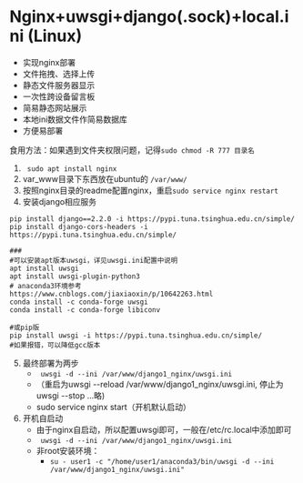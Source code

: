 # Nginx+uwsgi+django(.sock)+local.ini (Linux)

- 实现nginx部署
- 文件拖拽、选择上传
- 静态文件服务器显示
- 一次性跨设备留言板
- 简易静态网站展示
- 本地ini数据文件作简易数据库
- 方便易部署



食用方法：如果遇到文件夹权限问题，记得`sudo chmod -R 777 目录名`

1. ` sudo apt install nginx`
2. var_www目录下东西放在ubuntu的 `/var/www/`
3. 按照nginx目录的readme配置nginx，重启`sudo service nginx restart`
4. 安装django相应服务

```
pip install django==2.2.0 -i https://pypi.tuna.tsinghua.edu.cn/simple/
pip install django-cors-headers -i https://pypi.tuna.tsinghua.edu.cn/simple/

###
#可以安装apt版本uwsgi，详见uwsgi.ini配置中说明
apt install uwsgi
apt install uwsgi-plugin-python3
# anaconda3环境参考
https://www.cnblogs.com/jiaxiaoxin/p/10642263.html
conda install -c conda-forge uwsgi 
conda install -c conda-forge libiconv

#或pip版
pip install uwsgi -i https://pypi.tuna.tsinghua.edu.cn/simple/
#如果报错，可以降低gcc版本
```

5. 最终部署为两步
   - ` uwsgi -d --ini /var/www/django1_nginx/uwsgi.ini` 
   - （重启为uwsgi --reload /var/www/django1_nginx/uwsgi.ini, 停止为uwsgi --stop ...略)
   - sudo service nginx start（开机默认启动）
6. 开机自启动
   - 由于nginx自启动，所以配置uwsgi即可，一般在/etc/rc.local中添加即可
   - ` uwsgi -d --ini /var/www/django1_nginx/uwsgi.ini` 
   - 非root安装环境：
     - `su - user1 -c "/home/user1/anaconda3/bin/uwsgi -d --ini /var/www/django1_nginx/uwsgi.ini" `



